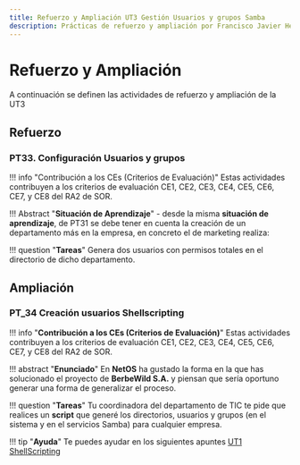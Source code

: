 ```yaml
--- 
title: Refuerzo y Ampliación UT3 Gestión Usuarios y grupos Samba
description: Prácticas de refuerzo y ampliación por Francisco Javier Hernández Illán. Gestión usuarios y grupos Samba. 
---
```


# Refuerzo y Ampliación

A continuación se definen las actividades de refuerzo y ampliación de la UT3

## Refuerzo

### PT33. Configuración Usuarios y grupos

!!! info "Contribución a los CEs (Criterios de Evaluación)"
    Estas actividades contribuyen a los criterios de evaluación CE1, CE2, CE3, CE4, CE5, CE6, CE7, y CE8 del RA2 de SOR.

!!! Abstract "**Situación de Aprendizaje**"
    - desde la misma **situación de aprendizaje**, de PT31 se debe tener en cuenta la creación de un departamento más en la empresa, en concreto el de marketing realiza:

!!! question "**Tareas**"
    Genera dos usuarios con permisos totales en el directorio de dicho departamento.

## Ampliación

### PT_34 Creación usuarios Shellscripting 
<!-- 
!!! note "**Nota**"
    Esta actividad tiene un valor de **+3 puntos**, en el total del curso sumará **0'3 más a la nota final** y tiene carácter de ampliación. -->
  
!!! info "**Contribución a los CEs (Criterios de Evaluación)**"
    Estas actividades contribuyen a los criterios de evaluación CE1, CE2, CE3, CE4, CE5, CE6, CE7, y CE8 del RA2 de SOR.

!!! abstract "**Enunciado**"
    En **NetOS** ha gustado la forma en la que has solucionado el proyecto de **BerbeWild S.A.** y piensan que sería oportuno generar una forma de generalizar el proceso.

!!! question "**Tareas**"
    Tu coordinadora del departamento de TIC te pide que realices un **script** que generé los directorios, usuarios y grupos (en el sistema y en el servicios Samba) para cualquier empresa.

!!! tip "**Ayuda**"
    Te puedes ayudar en los siguientes apuntes [UT1 ShellScripting](https://fjavier-hernandez.github.io/aso/01_ShellScripting/011_ShellScript_Intro.html)